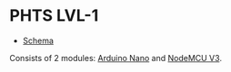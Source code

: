 # PHTS LVL-1

- [Schema](https://oshwlab.com/phts/lvl-1)

Consists of 2 modules: [Arduino Nano](./arduino) and [NodeMCU V3](./nodemcu).
